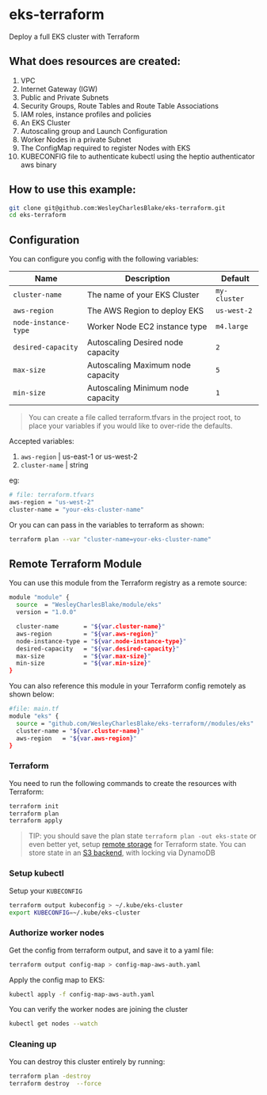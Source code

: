 # eks-terraform
Deploy a full EKS cluster with Terraform

## What does resources are created:

1. VPC
2. Internet Gateway (IGW)
3. Public and Private Subnets
4. Security Groups, Route Tables and Route Table Associations
5. IAM roles, instance profiles and policies
6. An EKS Cluster
7. Autoscaling group and Launch Configuration
8. Worker Nodes in a private Subnet
9. The ConfigMap required to register Nodes with EKS
10. KUBECONFIG file to authenticate kubectl using the heptio authenticator aws binary

## How to use this example:

```bash
git clone git@github.com:WesleyCharlesBlake/eks-terraform.git
cd eks-terraform
```

## Configuration

You can configure you config with the following variables:

|          Name                      |                       Description                               |                         Default                          |
|------------------------------------|-----------------------------------------------------------------|----------------------------------------------------------|
| `cluster-name`                     | The name of your EKS Cluster                                    | `my-cluster`                                             |
| `aws-region`                       | The AWS Region to deploy EKS                                    | `us-west-2`                                              |
| `node-instance-type`               | Worker Node EC2 instance type                                   | `m4.large`                                               |
| `desired-capacity`                 | Autoscaling Desired node capacity                               | `2`                                                      |
| `max-size`                         | Autoscaling Maximum node capacity                               | `5`                                                      |
| `min-size`                         | Autoscaling Minimum node capacity                               | `1`                                                      |

> You can create a file called terraform.tfvars in the project root, to place your variables if you would like to over-ride the defaults.

Accepted variables:

1. `aws-region` | us-east-1 or us-west-2
2. `cluster-name` | string

eg:

```bash
# file: terraform.tfvars
aws-region = "us-west-2"
cluster-name = "your-eks-cluster-name"
```

Or you can can pass in the variables to terraform as shown:

```bash
terraform plan --var "cluster-name=your-eks-cluster-name"
```

## Remote Terraform Module

You can use this module from the Terraform registry as a remote source:

```bash
module "module" {
  source  = "WesleyCharlesBlake/module/eks"
  version = "1.0.0"

  cluster-name       = "${var.cluster-name}"
  aws-region         = "${var.aws-region}"
  node-instance-type = "${var.node-instance-type}"
  desired-capacity   = "${var.desired-capacity}"
  max-size           = "${var.max-size}"
  min-size           = "${var.min-size}"
}
```

You can also reference this module in your Terraform config remotely as shown below:

```bash
#file: main.tf
module "eks" {
  source = "github.com/WesleyCharlesBlake/eks-terraform//modules/eks"
  cluster-name = "${var.cluster-name}"
  aws-region   = "${var.aws-region}"
}
```

### Terraform

You need to run the following commands to create the resources with Terraform:

```bash
terraform init
terraform plan
terraform apply
```

> TIP: you should save the plan state `terraform plan -out eks-state` or even better yet, setup [remote storage](https://www.terraform.io/docs/state/remote.html) for Terraform state. You can store state in an [S3 backend](https://www.terraform.io/docs/backends/types/s3.html), with locking via DynamoDB

### Setup kubectl

Setup your `KUBECONFIG`

```bash
terraform output kubeconfig > ~/.kube/eks-cluster
export KUBECONFIG=~/.kube/eks-cluster
```

### Authorize worker nodes

Get the config from terraform output, and save it to a yaml file:

```bash
terraform output config-map > config-map-aws-auth.yaml
```

Apply the config map to EKS:

```bash
kubectl apply -f config-map-aws-auth.yaml
```

You can verify the worker nodes are joining the cluster

```bash
kubectl get nodes --watch
```

### Cleaning up

You can destroy this cluster entirely by running:

```bash
terraform plan -destroy
terraform destroy  --force
```